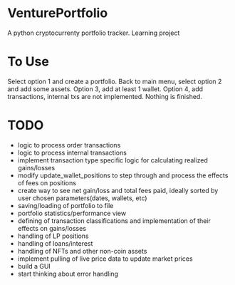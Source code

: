 # VenturePortfolio
A python cryptocurrenty portfolio tracker. Learning project

# To Use
Select option 1 and create a portfolio. 
Back to main menu, select option 2 and add some assets. 
Option 3, add at least 1 wallet. 
Option 4, add transactions, internal txs are not implemented. 
Nothing is finished.

# TODO
- logic to process order transactions
- logic to process internal transactions
- implement transaction type specific logic for calculating realized gains/losses
- modify update_wallet_positions to step through and process the effects of fees on positions
- create way to see net gain/loss and total fees paid, ideally sorted by user chosen parameters(dates, wallets, etc)
- saving/loading of portfolio to file
- portfolio statistics/performance view
- defining of transaction classifications and implementation of their effects on gains/losses
- handling of LP positions
- handling of loans/interest
- handling of NFTs and other non-coin assets
- implement pulling of live price data to update market prices
- build a GUI
- start thinking about error handling